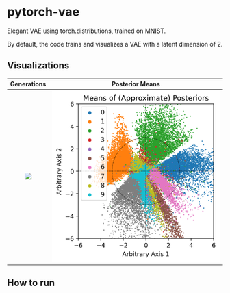 # pytorch-vae
Elegant VAE using torch.distributions, trained on MNIST.

By default, the code trains and visualizes a VAE with a latent dimension of 2.

## Visualizations

Generations | Posterior Means
:--------:|:------:|
<img src="https://user-images.githubusercontent.com/43589364/156720883-fc5d522d-2ab4-4ddd-af65-7c842221383a.png"> | <img src="src/posterior_means.png">

## How to run


